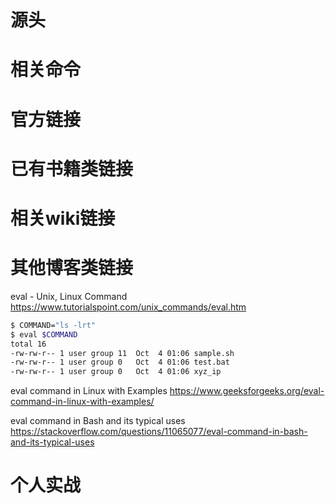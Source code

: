 
# 源头

# 相关命令

# 官方链接

# 已有书籍类链接

# 相关wiki链接

# 其他博客类链接

eval - Unix, Linux Command https://www.tutorialspoint.com/unix_commands/eval.htm
```sh
$ COMMAND="ls -lrt"
$ eval $COMMAND
total 16
-rw-rw-r-- 1 user group 11  Oct  4 01:06 sample.sh
-rw-rw-r-- 1 user group 0   Oct  4 01:06 test.bat
-rw-rw-r-- 1 user group 0   Oct  4 01:06 xyz_ip
```

eval command in Linux with Examples https://www.geeksforgeeks.org/eval-command-in-linux-with-examples/

eval command in Bash and its typical uses https://stackoverflow.com/questions/11065077/eval-command-in-bash-and-its-typical-uses

# 个人实战

